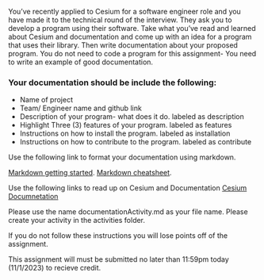 You’ve recently applied to Cesium for a software engineer role and you have made it to the technical round of the interview. They ask you to develop a program using their software.
Take what you’ve read and learned about Cesium and documentation and come up with an idea for a program that uses their library. Then write documentation about your proposed program.
You do not need to code a program for this assignment- You need to write an example of good documentation.

### Your documentation should be include the following: ###

- Name of project
- Team/ Engineer name and github link
- Description of your program- what does it do. labeled as description 
- Highlight Three (3) features of your program. labeled as features
- Instructions on how to install the program. labeled as installation
- Instructions on how to contribute to the program. labeled as contribute

Use the following link to format your documentation using markdown. 

[Markdown getting started](https://www.markdownguide.org/getting-started/).
[Markdown cheatsheet]( https://www.markdownguide.org/basic-syntax/).


Use the following links to read up on Cesium and Documentation
[Cesium](https://cesium.com/learn/)
[Documnetation](https://www.writethedocs.org/guide/writing/beginners-guide-to-docs/#:~:text=Your%20first%20steps%20in%20documentation,will%20serve%20your%20project%20well)

Please use the name documentationActivity.md as your file name. 
Please create your activity in the activities folder. 

If you do not follow these instructions you will lose points off of the assignment. 

This assignment will must be submitted no later than 11:59pm today (11/1/2023) to recieve credit. 